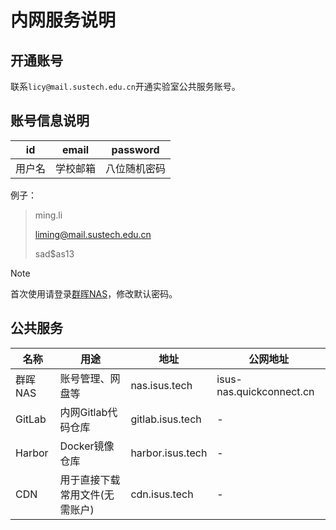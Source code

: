 # 内网服务说明

## 开通账号

联系`licy@mail.sustech.edu.cn`开通实验室公共服务账号。

## 账号信息说明

| id     | email    | password     |
| ------ | -------- | ------------ |
| 用户名 | 学校邮箱 | 八位随机密码 |

例子：
> ming.li
>
> liming@mail.sustech.edu.cn
>
> sad$as13

> [!Note]
> 首次使用请登录[群晖NAS](https://isus-nas.quickconnect.cn)，修改默认密码。

## 公共服务

| 名称    | 用途               | 地址               | 公网地址                 |
| ------- | ------------------ | ---------------- | ------------------------ |
| 群晖NAS | 账号管理、网盘等 | nas.isus.tech        | isus-nas.quickconnect.cn |
| GitLab  | 内网Gitlab代码仓库   | gitlab.isus.tech | -                        |
| Harbor  | Docker镜像仓库   | harbor.isus.tech     | -                        |
| CDN  | 用于直接下载常用文件(无需账户)  | cdn.isus.tech     | -                        |


